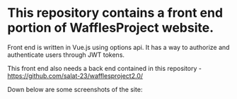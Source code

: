 # This repository contains a front end portion of WafflesProject website.

Front end is written in Vue.js using options api. 
It has a way to authorize and authenticate users through JWT tokens.

This front end also needs a back end contained in this repository - https://github.com/salat-23/wafflesproject2.0/

Down below are some screenshots of the site:

